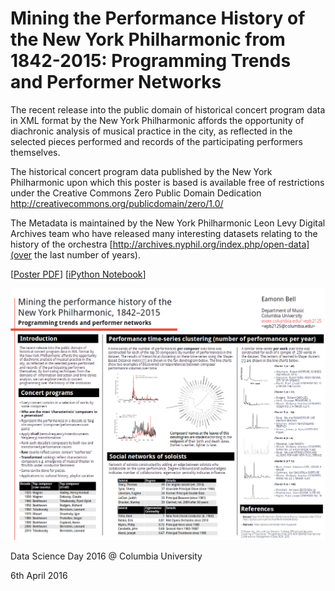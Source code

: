# Mining the Performance History of the New York Philharmonic from 1842-2015: Programming Trends and Performer Networks

The recent release into the public domain of historical concert program data in XML format by the New York Philharmonic affords the opportunity of diachronic analysis of musical practice in the city, as reflected in the selected pieces performed and records of the participating performers themselves.

The historical concert program data published by the New York Philharmonic upon which this poster is based is available free of restrictions under the Creative Commons Zero Public Domain Dedication http://creativecommons.org/publicdomain/zero/1.0/

The Metadata is maintained by the New York Philharmonic Leon Levy Digital Archives team who have released many interesting datasets relating to the history of the orchestra [http://archives.nyphil.org/index.php/open-data](over the last number of years).

[[Poster PDF]()] [[iPython Notebook](https://github.com/eamonnbell/nypposter/blob/master/nyphil_programs.ipynb)]

![](https://raw.githubusercontent.com/eamonnbell/nypposter/master/poster/poster.png)

Data Science Day 2016 @ Columbia University

6th April 2016
